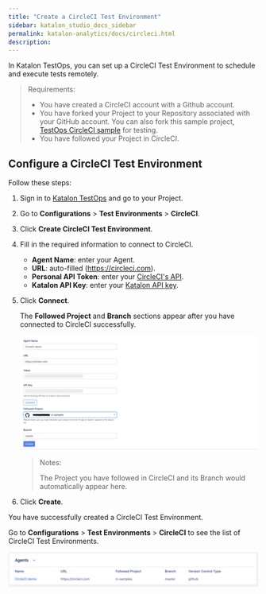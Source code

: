 ```yaml
---
title: "Create a CircleCI Test Environment"
sidebar: katalon_studio_docs_sidebar
permalink: katalon-analytics/docs/circleci.html 
description: 
---
```

In Katalon TestOps, you can set up a CircleCI Test Environment to schedule and execute tests remotely.

> Requirements:
>
> * You have created a CircleCI account with a Github account.
> * You have forked your Project to your Repository associated with your GitHub account. You can also fork this sample project, [TestOps CircleCI sample](https://github.com/katalon-studio-samples/testops-circleci-sample) for testing.
> * You have followed your Project in CircleCI.

## Configure a CircleCI Test Environment

Follow these steps:

1. Sign in to [Katalon TestOps](https://testops.katalon.io/login) and go to your Project.
2. Go to **Configurations** > **Test Environments** > **CircleCI**.
3. Click **Create CircleCI Test Environment**.
4. Fill in the required information to connect to CircleCI.
    * **Agent Name**: enter your Agent.
    * **URL**: auto-filled (https://circleci.com).
    * **Personal API Token**: enter your [CircleCI's API](https://circleci.com/account/api).
    * **Katalon API Key**: enter your [Katalon API key](https://analytics.katalon.com/user/apikey).

5. Click **Connect**.

    The **Followed Project** and **Branch** sections appear after you have connected to CircleCI successfully.

    <img src="https://github.com/katalon-studio/docs-images/raw/master/katalon-analytics/docs/circleci-agent/create-circleci-page.png" width="" height="" alt="create circle ci page">

    > Notes:
    >
    > The Project you have followed in CircleCI and its Branch would automatically appear here.

6. Click **Create**.

You have successfully created a CircleCI Test Environment. 

Go to **Configurations** > **Test Environments** > **CircleCI** to see the list of CircleCI Test Environments.

<img src="https://github.com/katalon-studio/docs-images/raw/master/katalon-analytics/docs/circleci-agent/circleci-agent.png" width="" height="" alt="circleci list">
